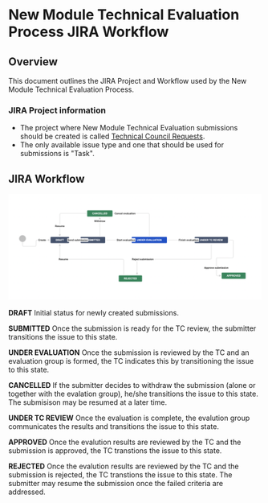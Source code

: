 # New Module Technical Evaluation Process JIRA Workflow

## Overview
This document outlines the JIRA Project and Workflow used by the New Module Technical Evaluation Process.

### JIRA Project information
* The project where New Module Technical Evaluation submissions should be created is called [Technical Council Requests](https://issues.folio.org/projects/TCR).
* The only available issue type and one that should be used for submissions is "Task".

## JIRA Workflow
![Techical Council Requests Workflow](assets/workflow.png)

**DRAFT** Initial status for newly created submissions.

**SUBMITTED** Once the submission is ready for the TC review, the submitter transitions the issue to this state.

**UNDER EVALUATION** Once the submission is reviewed by the TC and an evaluation group is formed, the TC indicates this by transitioning the issue to this state.

**CANCELLED** If the submitter decides to withdraw the submission (alone or together with the evalation group), he/she transitions the issue to this state.
The submisison may be resumed at a later time.

**UNDER TC REVIEW** Once the evaluation is complete, the evalution group communicates the results and transitions the issue to this state.

**APPROVED** Once the evalution results are reviewed by the TC and the submission is approved, the TC transtions the issue to this state.

**REJECTED** Once the evalution results are reviewed by the TC and the submission is rejected, the TC transtions the issue to this state. 
The submitter may resume the submission once the failed criteria are addressed.
